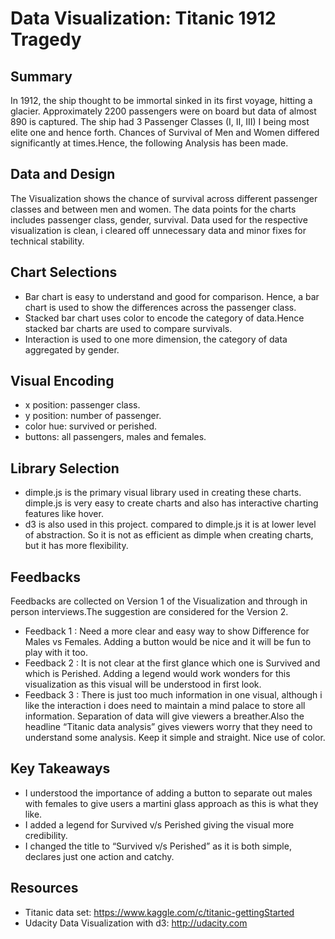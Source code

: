 # Data Visualization: Titanic 1912 Tragedy #
 
## Summary ##
In 1912, the ship thought to be immortal sinked in its first voyage, hitting a glacier.
Approximately 2200 passengers were on board but data of almost 890 is captured.
The ship had 3 Passenger Classes (I, II, III) I being most elite one and hence forth.
Chances of Survival of Men and Women differed significantly at times.Hence, the following Analysis has been made.

## Data and Design ##
The Visualization shows the chance of survival across different passenger classes and between men and women. The data points for the charts includes passenger class, gender, survival.
Data used for the respective visualization is clean, i cleared off unnecessary data and minor fixes for technical stability.  
## Chart Selections ##
* Bar chart is easy to understand and good for comparison. Hence, a bar chart is used to show the differences across the passenger class.
* Stacked bar chart uses color to encode the category of data.Hence stacked bar charts are used to compare survivals.
* Interaction is used to one more dimension, the category of data aggregated by gender.
## Visual Encoding ##
* x position: passenger class.
* y position: number of passenger.
* color hue: survived or perished.
* buttons: all passengers, males and females.
## Library Selection ##
* dimple.js is the primary visual library used in creating these charts. dimple.js is very easy to create charts and also has interactive charting features like hover.
* d3 is also used in this project. compared to dimple.js it is at lower level of abstraction. So it is not as efficient as dimple when creating charts, but it has more flexibility.
## Feedbacks ##
Feedbacks are collected on Version 1 of the Visualization and through in person interviews.The suggestion are considered for the Version 2.
* Feedback 1 : Need a more clear and easy way to show Difference for Males vs Females. Adding a button would be nice and it will be fun to play with it too.
* Feedback 2 : It is not clear at the first glance which one is Survived and which is  Perished. Adding a legend would work wonders for this visualization as this visual will be understood in first look.
* Feedback 3 : There is just too much information in one visual, although i like the interaction i does need to maintain a mind palace to store all information.
Separation of data will give viewers a breather.Also the headline “Titanic data analysis” gives viewers worry that they need to understand some analysis.
Keep it simple and straight. Nice use of color.
## Key Takeaways ##
   * I understood the importance of adding a button to separate out males with females to give users a martini glass approach as this is what they like. 
   * I added a legend for Survived v/s Perished giving the visual more credibility.
   * I changed the title to “Survived v/s Perished” as it is both simple, declares just one action and catchy.
## Resources ##
   * Titanic data set: https://www.kaggle.com/c/titanic-gettingStarted
   * Udacity Data Visualization with d3: http://udacity.com

